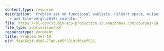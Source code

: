 ```yaml
---
content_type: resource
description: "Problem set on functional analysis, Hilbert space, Kuiper\u2019s theorem,\
  \ and Eilenberg\u2019s swindle, "
file: https://ol-ocw-studio-app-production.s3.amazonaws.com/courses/18-102-introduction-to-functional-analysis-spring-2009/fe4e5c3fd90577ab4d5f0191f6caf526_MIT18_102s09_pset10.pdf
file_type: application/pdf
resourcetype: Document
title: Problem Set 10
uid: fe4e5c3f-d905-77ab-4d5f-0191f6caf526
---
```

